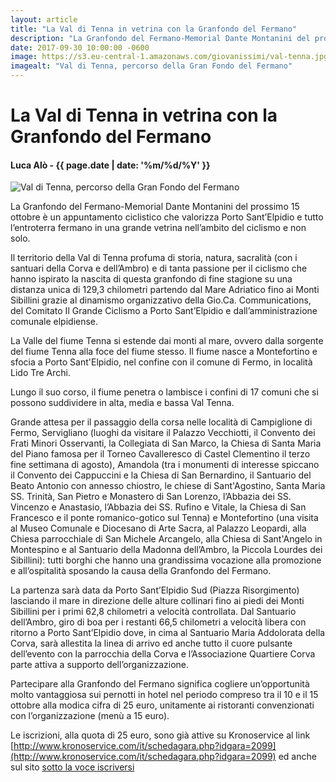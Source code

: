 ```yaml
---
layout: article
title: "La Val di Tenna in vetrina con la Granfondo del Fermano"
description: "La Granfondo del Fermano-Memorial Dante Montanini del prossimo 15 ottobre è un appuntamento ciclistico che valorizza Porto Sant’Elpidio e tutto l’entroterra fermano in una grande vetrina nell’ambito del ciclismo e non solo."
date: 2017-09-30 10:00:00 -0600
image: https://s3.eu-central-1.amazonaws.com/giovanissimi/val-tenna.jpg
imagealt: "Val di Tenna, percorso della Gran Fondo del Fermano"
---
```


# La Val di Tenna in vetrina con la Granfondo del Fermano

#### Luca Alò - {{ page.date | date: '%m/%d/%Y' }}

![Val di Tenna, percorso della Gran Fondo del Fermano](https://s3.eu-central-1.amazonaws.com/giovanissimi/val-tenna.jpg)

La Granfondo del Fermano-Memorial Dante Montanini del prossimo 15 ottobre è un appuntamento ciclistico che valorizza Porto Sant’Elpidio e tutto l’entroterra fermano in una grande vetrina nell’ambito del ciclismo e non solo.
 
Il territorio della Val di Tenna profuma di storia, natura, sacralità (con i santuari della Corva e dell’Ambro) e di tanta passione per il ciclismo che hanno ispirato la nascita di questa granfondo di fine stagione su una distanza unica di 129,3 chilometri partendo dal Mare Adriatico fino ai Monti Sibillini grazie al dinamismo organizzativo della Gio.Ca. Communications, del Comitato Il Grande Ciclismo a Porto Sant’Elpidio e dall’amministrazione comunale elpidiense.
 
La Valle del fiume Tenna si estende dai monti al mare, ovvero dalla sorgente del fiume Tenna alla foce del fiume stesso. Il fiume nasce a Montefortino e sfocia a Porto Sant'Elpidio, nel confine con il comune di Fermo, in località Lido Tre Archi.
 
Lungo il suo corso, il fiume penetra o lambisce i confini di 17 comuni che si possono suddividere in alta, media e bassa Val Tenna.
 
Grande attesa per il passaggio della corsa nelle località di Campiglione di Fermo, Servigliano (luoghi da visitare il Palazzo Vecchiotti, il Convento dei Frati Minori Osservanti, la Collegiata di San Marco, la Chiesa di Santa Maria del Piano famosa per il Torneo Cavalleresco di Castel Clementino il terzo fine settimana di agosto), Amandola (tra i monumenti di interesse spiccano il Convento dei Cappuccini e la Chiesa di San Bernardino, il Santuario del Beato Antonio con annesso chiostro, le chiese di Sant'Agostino, Santa Maria SS. Trinità, San Pietro e Monastero di San Lorenzo, l’Abbazia dei SS. Vincenzo e Anastasio, l’Abbazia dei SS. Rufino e Vitale, la Chiesa di San Francesco e il ponte romanico-gotico sul Tenna) e Montefortino (una visita al Museo Comunale e Diocesano di Arte Sacra, al Palazzo Leopardi, alla Chiesa parrocchiale di San Michele Arcangelo, alla Chiesa di Sant'Angelo in Montespino e al Santuario della Madonna dell’Ambro, la Piccola Lourdes dei Sibillini): tutti borghi che hanno una grandissima vocazione alla promozione e all’ospitalità sposando la causa della Granfondo del Fermano.
 
La partenza sarà data da Porto Sant’Elpidio Sud (Piazza Risorgimento) lasciando il mare in direzione delle alture collinari fino ai piedi dei Monti Sibillini per i primi 62,8 chilometri a velocità controllata. Dal Santuario dell’Ambro, giro di boa per i restanti 66,5 chilometri a velocità libera con ritorno a Porto Sant’Elpidio dove, in cima al Santuario Maria Addolorata della Corva, sarà allestita la linea di arrivo ed anche tutto il cuore pulsante dell’evento con la parrocchia della Corva e l’Associazione Quartiere Corva parte attiva a supporto dell’organizzazione.
 
Partecipare alla Granfondo del Fermano significa cogliere un’opportunità molto vantaggiosa sui pernotti in hotel nel periodo compreso tra il 10 e il 15 ottobre alla modica cifra di 25 euro, unitamente ai ristoranti convenzionati con l’organizzazione (menù a 15 euro).

Le iscrizioni, alla quota di 25 euro, sono già attive su Kronoservice al link [http://www.kronoservice.com/it/schedagara.php?idgara=2099](http://www.kronoservice.com/it/schedagara.php?idgara=2099) ed anche sul sito [sotto la voce iscriversi](http://granfondopse.it/iscriversi/)